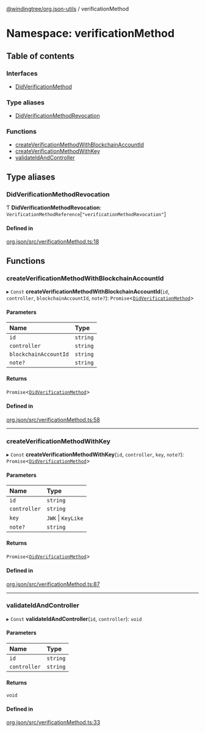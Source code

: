 [@windingtree/org.json-utils](../README.md) / verificationMethod

# Namespace: verificationMethod

## Table of contents

### Interfaces

- [DidVerificationMethod](../interfaces/verificationmethod.didverificationmethod.md)

### Type aliases

- [DidVerificationMethodRevocation](verificationmethod.md#didverificationmethodrevocation)

### Functions

- [createVerificationMethodWithBlockchainAccountId](verificationmethod.md#createverificationmethodwithblockchainaccountid)
- [createVerificationMethodWithKey](verificationmethod.md#createverificationmethodwithkey)
- [validateIdAndController](verificationmethod.md#validateidandcontroller)

## Type aliases

### DidVerificationMethodRevocation

Ƭ **DidVerificationMethodRevocation**: `VerificationMethodReference`[``"verificationMethodRevocation"``]

#### Defined in

[org.json/src/verificationMethod.ts:18](https://github.com/windingtree/org.id-sdk/blob/4009f33/packages/org.json/src/verificationMethod.ts#L18)

## Functions

### createVerificationMethodWithBlockchainAccountId

▸ `Const` **createVerificationMethodWithBlockchainAccountId**(`id`, `controller`, `blockchainAccountId`, `note?`): `Promise`<[`DidVerificationMethod`](../interfaces/verificationmethod.didverificationmethod.md)\>

#### Parameters

| Name | Type |
| :------ | :------ |
| `id` | `string` |
| `controller` | `string` |
| `blockchainAccountId` | `string` |
| `note?` | `string` |

#### Returns

`Promise`<[`DidVerificationMethod`](../interfaces/verificationmethod.didverificationmethod.md)\>

#### Defined in

[org.json/src/verificationMethod.ts:58](https://github.com/windingtree/org.id-sdk/blob/4009f33/packages/org.json/src/verificationMethod.ts#L58)

___

### createVerificationMethodWithKey

▸ `Const` **createVerificationMethodWithKey**(`id`, `controller`, `key`, `note?`): `Promise`<[`DidVerificationMethod`](../interfaces/verificationmethod.didverificationmethod.md)\>

#### Parameters

| Name | Type |
| :------ | :------ |
| `id` | `string` |
| `controller` | `string` |
| `key` | `JWK` \| `KeyLike` |
| `note?` | `string` |

#### Returns

`Promise`<[`DidVerificationMethod`](../interfaces/verificationmethod.didverificationmethod.md)\>

#### Defined in

[org.json/src/verificationMethod.ts:87](https://github.com/windingtree/org.id-sdk/blob/4009f33/packages/org.json/src/verificationMethod.ts#L87)

___

### validateIdAndController

▸ `Const` **validateIdAndController**(`id`, `controller`): `void`

#### Parameters

| Name | Type |
| :------ | :------ |
| `id` | `string` |
| `controller` | `string` |

#### Returns

`void`

#### Defined in

[org.json/src/verificationMethod.ts:33](https://github.com/windingtree/org.id-sdk/blob/4009f33/packages/org.json/src/verificationMethod.ts#L33)
